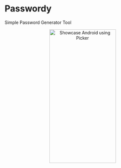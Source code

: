 # Passwordy
Simple Password Generator Tool

<div align="center">
  <img src="https://cdn.discordapp.com/attachments/678557842977849355/966815137770115142/ScreenShot1.png" alt="Showcase Android using Picker" width="215" height="430" style="margin: 0px 10px" />
</div>
